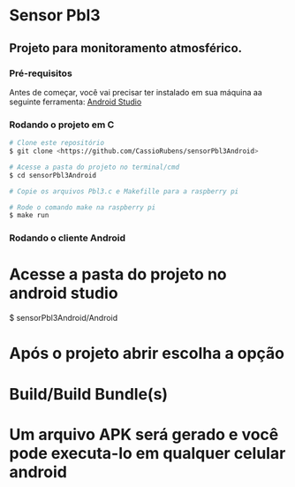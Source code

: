 # Sensor Pbl3

## Projeto para monitoramento atmosférico.

### Pré-requisitos

Antes de começar, você vai precisar ter instalado em sua máquina aa seguinte ferramenta:
[Android Studio](https://developer.android.com/)

### Rodando o projeto em C

```bash
# Clone este repositório
$ git clone <https://github.com/CassioRubens/sensorPbl3Android>

# Acesse a pasta do projeto no terminal/cmd
$ cd sensorPbl3Android

# Copie os arquivos Pbl3.c e Makefille para a raspberry pi

# Rode o comando make na raspberry pi
$ make run
```

### Rodando o cliente Android

# Acesse a pasta do projeto no android studio
$ sensorPbl3Android/Android

# Após o projeto abrir escolha a opção
# Build/Build Bundle(s)

# Um arquivo APK será gerado e você pode executa-lo em qualquer celular android

